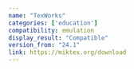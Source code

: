 ```yaml
---
name: "TexWorks"
categories: ['education']
compatibility: emulation
display_result: "Compatible"
version_from: "24.1"
link: https://miktex.org/download
---
```

